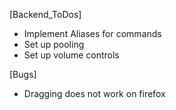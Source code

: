 
[Backend_ToDos]
* Implement Aliases for commands
* Set up pooling
* Set up volume controls

[Bugs]
  * Dragging does not work on firefox